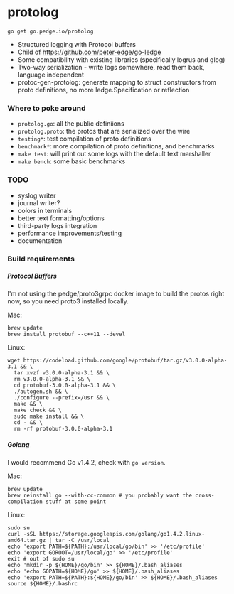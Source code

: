 # protolog

```shell
go get go.pedge.io/protolog
```

* Structured logging with Protocol buffers
* Child of https://github.com/peter-edge/go-ledge
* Some compatibility with existing libraries (specifically logrus and glog)
* Two-way serialization - write logs somewhere, read them back, language independent
* protoc-gen-protolog: generate mapping to struct constructors from proto definitions, no more ledge.Specification or reflection

### Where to poke around

* `protolog.go`: all the public definiions
* `protolog.proto`: the protos that are serialized over the wire
* `testing*`: test compilation of proto definitions
* `benchmark*`: more compilation of proto definitions, and benchmarks
* `make test`: will print out some logs with the default text marshaller
* `make bench`: some basic benchmarks

### TODO

* syslog writer
* journal writer?
* colors in terminals
* better text formatting/options
* third-party logs integration
* performance improvements/testing
* documentation

### Build requirements

##### Protocol Buffers

I'm not using the pedge/proto3grpc docker image to build the protos right now, so you need proto3 installed locally.

Mac:

```shell
brew update
brew install protobuf --c++11 --devel
```

Linux:

```
wget https://codeload.github.com/google/protobuf/tar.gz/v3.0.0-alpha-3.1 && \
  tar xvzf v3.0.0-alpha-3.1 && \
  rm v3.0.0-alpha-3.1 && \
  cd protobuf-3.0.0-alpha-3.1 && \
  ./autogen.sh && \
  ./configure --prefix=/usr && \
  make && \
  make check && \
  sudo make install && \
  cd - && \
  rm -rf protobuf-3.0.0-alpha-3.1
```

##### Golang

I would recommend Go v1.4.2, check with `go version`.

Mac:

```shell
brew update
brew reinstall go --with-cc-common # you probably want the cross-compilation stuff at some point
```

Linux:

```shell
sudo su
curl -sSL https://storage.googleapis.com/golang/go1.4.2.linux-amd64.tar.gz | tar -C /usr/local
echo 'export PATH=${PATH}:/usr/local/go/bin' >> '/etc/profile'
echo 'export GOROOT=/usr/local/go' >> '/etc/profile'
exit # out of sudo su
echo 'mkdir -p ${HOME}/go/bin' >> ${HOME}/.bash_aliases
echo 'echo GOPATH=${HOME}/go' >> ${HOME}/.bash_aliases
echo 'export PATH=${PATH}:${HOME}/go/bin' >> ${HOME}/.bash_aliases
source ${HOME}/.bashrc
```
